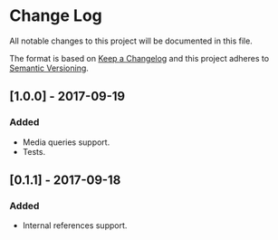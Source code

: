 # Change Log

All notable changes to this project will be documented in this file.

The format is based on [Keep a Changelog](http://keepachangelog.com/) 
and this project adheres to [Semantic Versioning](http://semver.org/).

## [1.0.0] - 2017-09-19

### Added

- Media queries support.
- Tests.

## [0.1.1] - 2017-09-18

### Added

- Internal references support.
